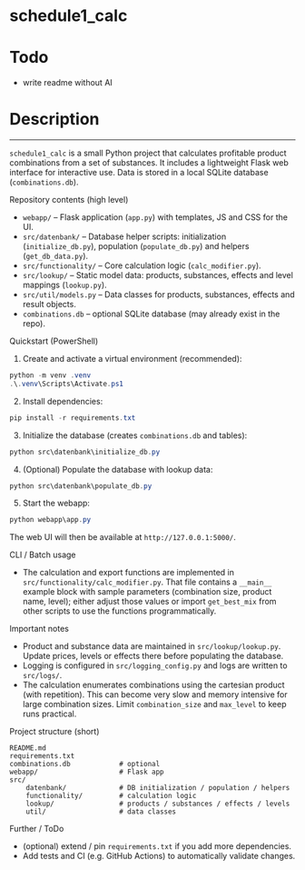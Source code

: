 
# schedule1_calc

# Todo 
- write readme without AI 

# Description
-----------
`schedule1_calc` is a small Python project that calculates profitable product combinations from a set of substances. It includes a lightweight Flask web interface for interactive use. Data is stored in a local SQLite database (`combinations.db`).

Repository contents (high level)
- `webapp/` – Flask application (`app.py`) with templates, JS and CSS for the UI.
- `src/datenbank/` – Database helper scripts: initialization (`initialize_db.py`), population (`populate_db.py`) and helpers (`get_db_data.py`).
- `src/functionality/` – Core calculation logic (`calc_modifier.py`).
- `src/lookup/` – Static model data: products, substances, effects and level mappings (`lookup.py`).
- `src/util/models.py` – Data classes for products, substances, effects and result objects.
- `combinations.db` – optional SQLite database (may already exist in the repo).

Quickstart (PowerShell)
1) Create and activate a virtual environment (recommended):

```powershell
python -m venv .venv
.\.venv\Scripts\Activate.ps1
```

2) Install dependencies:

```powershell
pip install -r requirements.txt
```

3) Initialize the database (creates `combinations.db` and tables):

```powershell
python src\datenbank\initialize_db.py
```

4) (Optional) Populate the database with lookup data:

```powershell
python src\datenbank\populate_db.py
```

5) Start the webapp:

```powershell
python webapp\app.py
```

The web UI will then be available at `http://127.0.0.1:5000/`.

CLI / Batch usage
- The calculation and export functions are implemented in `src/functionality/calc_modifier.py`. That file contains a `__main__` example block with sample parameters (combination size, product name, level); either adjust those values or import `get_best_mix` from other scripts to use the functions programmatically.

Important notes
- Product and substance data are maintained in `src/lookup/lookup.py`. Update prices, levels or effects there before populating the database.
- Logging is configured in `src/logging_config.py` and logs are written to `src/logs/`.
- The calculation enumerates combinations using the cartesian product (with repetition). This can become very slow and memory intensive for large combination sizes. Limit `combination_size` and `max_level` to keep runs practical.

Project structure (short)

```
README.md
requirements.txt
combinations.db            # optional
webapp/                    # Flask app
src/
	datenbank/             # DB initialization / population / helpers
	functionality/         # calculation logic
	lookup/                # products / substances / effects / levels
	util/                  # data classes
```

Further / ToDo
- (optional) extend / pin `requirements.txt` if you add more dependencies.
- Add tests and CI (e.g. GitHub Actions) to automatically validate changes.
